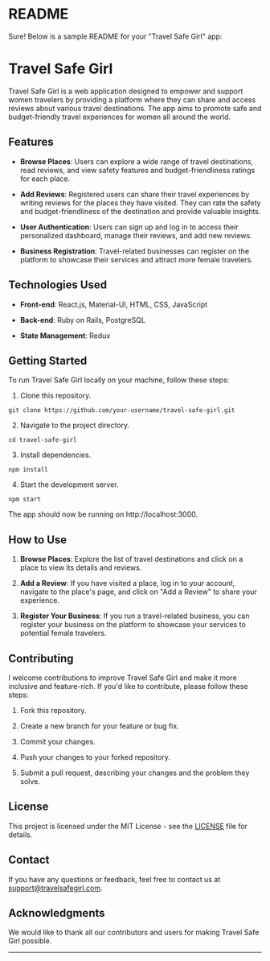 # README

Sure! Below is a sample README for your "Travel Safe Girl" app:

# Travel Safe Girl

Travel Safe Girl is a web application designed to empower and support women travelers by providing a platform where they can share and access reviews about various travel destinations. The app aims to promote safe and budget-friendly travel experiences for women all around the world.

## Features

- **Browse Places**: Users can explore a wide range of travel destinations, read reviews, and view safety features and budget-friendliness ratings for each place.

- **Add Reviews**: Registered users can share their travel experiences by writing reviews for the places they have visited. They can rate the safety and budget-friendliness of the destination and provide valuable insights.

- **User Authentication**: Users can sign up and log in to access their personalized dashboard, manage their reviews, and add new reviews.

- **Business Registration**: Travel-related businesses can register on the platform to showcase their services and attract more female travelers.

## Technologies Used

- **Front-end**: React.js, Material-UI, HTML, CSS, JavaScript

- **Back-end**: Ruby on Rails, PostgreSQL

- **State Management**: Redux

## Getting Started

To run Travel Safe Girl locally on your machine, follow these steps:

1. Clone this repository.

```
git clone https://github.com/your-username/travel-safe-girl.git
```

2. Navigate to the project directory.

```
cd travel-safe-girl
```

3. Install dependencies.

```
npm install
```

4. Start the development server.

```
npm start
```

The app should now be running on http://localhost:3000.

## How to Use

1. **Browse Places**: Explore the list of travel destinations and click on a place to view its details and reviews.

2. **Add a Review**: If you have visited a place, log in to your account, navigate to the place's page, and click on "Add a Review" to share your experience.

3. **Register Your Business**: If you run a travel-related business, you can register your business on the platform to showcase your services to potential female travelers.

## Contributing

I welcome contributions to improve Travel Safe Girl and make it more inclusive and feature-rich. If you'd like to contribute, please follow these steps:

1. Fork this repository.

2. Create a new branch for your feature or bug fix.

3. Commit your changes.

4. Push your changes to your forked repository.

5. Submit a pull request, describing your changes and the problem they solve.

## License

This project is licensed under the MIT License - see the [LICENSE](LICENSE) file for details.

## Contact

If you have any questions or feedback, feel free to contact us at support@travelsafegirl.com.

## Acknowledgments

We would like to thank all our contributors and users for making Travel Safe Girl possible.

---
